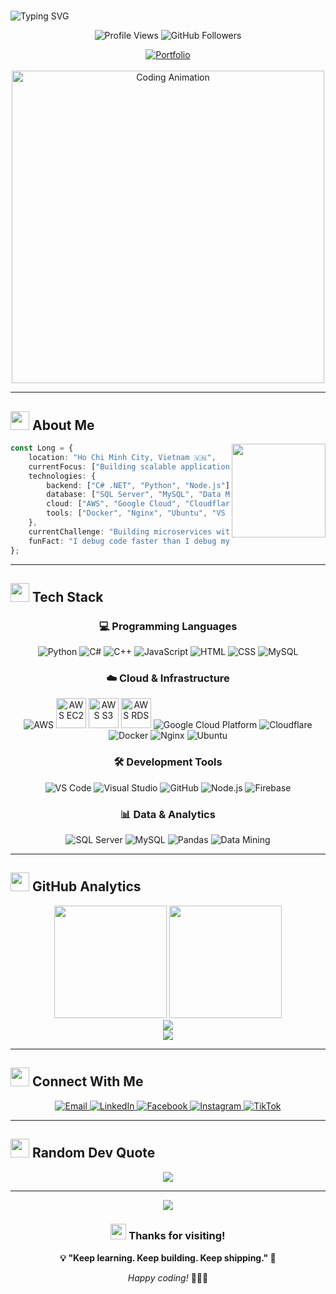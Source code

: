 # <div align="center">
<img src="https://readme-typing-svg.herokuapp.com?font=Fira+Code&size=30&pause=1000&color=667EEA&width=435&lines=Hi%2C+I'm+Long+%F0%9F%91%8B;Backend+Developer;Data+Analyst;Cloud+Engineer" alt="Typing SVG" />
</div>

<p align="center">
  <img src="https://komarev.com/ghpvc/?username=nguyenlongCS&label=Profile%20views&color=667eea&style=flat" alt="Profile Views" />
  <img src="https://img.shields.io/github/followers/nguyenlongCS?label=Followers&style=social" alt="GitHub Followers" />
</p>

<div align="center">
  <a href="http://nguyenlongcs.github.io/portfolio.github.io/" target="_blank">
    <img src="https://img.shields.io/badge/_Portfolio-667EEA?style=for-the-badge&logo=firefox&logoColor=white" alt="Portfolio" />
  </a>
</div>

<br>

<div align="center">
  <img src="https://i.pinimg.com/originals/0a/7b/e7/0a7be7b9f24ce4dd9f6243476d03cf98.gif" alt="Coding Animation" width="500"/>
</div>

---

## <img src="https://media.giphy.com/media/WUlplcMpOCEmTGBtBW/giphy.gif" width="30"> **About Me**
<img src="https://i.pinimg.com/originals/fd/17/51/fd175129e200299ec0dba35fcffd87fc.gif" width="150" align="right"/>


```typescript
const Long = {
    location: "Ho Chi Minh City, Vietnam 🇻🇳",
    currentFocus: ["Building scalable applications", "Cloud infrastructure", "Data analytics"],
    technologies: {
        backend: ["C# .NET", "Python", "Node.js"],
        database: ["SQL Server", "MySQL", "Data Mining"],
        cloud: ["AWS", "Google Cloud", "Cloudflare"],
        tools: ["Docker", "Nginx", "Ubuntu", "VS Code"]
    },
    currentChallenge: "Building microservices with cloud-native technologies",
    funFact: "I debug code faster than I debug my life 😄"
};
```

---

## <img src="https://media.giphy.com/media/iY8CRBdQXODJSCERIr/giphy.gif" width="30"> **Tech Stack**

<div align="center">

### 💻 **Programming Languages**
<p>
  <img src="https://skillicons.dev/icons?i=python" title="Python" />
  <img src="https://skillicons.dev/icons?i=cs" title="C#" />
  <img src="https://skillicons.dev/icons?i=cpp" title="C++" />
  <img src="https://skillicons.dev/icons?i=js" title="JavaScript" />
  <img src="https://skillicons.dev/icons?i=html" title="HTML" />
  <img src="https://skillicons.dev/icons?i=css" title="CSS" />
  <img src="https://skillicons.dev/icons?i=mysql" title="MySQL" />
</p>

### ☁️ **Cloud & Infrastructure**
<p>
  <img src="https://skillicons.dev/icons?i=aws" title="AWS" />
  <img src="https://files.svgcdn.io/logos/aws-ec2.png" width="48" height="48" title="AWS EC2" />
  <img src="https://media2.dev.to/dynamic/image/width=1080,height=1080,fit=cover,gravity=auto,format=auto/https%3A%2F%2Fdev-to-uploads.s3.amazonaws.com%2Fuploads%2Farticles%2Fip7ork2m951siwgpkety.png" width="48" height="48" title="AWS S3" />
  <img src="https://miro.medium.com/v2/resize:fit:512/1*Zc-KGvvjhdUZGSkanonAeA.png" width="48" height="48" title="AWS RDS" />
  <img src="https://skillicons.dev/icons?i=gcp" title="Google Cloud Platform" />
  <img src="https://skillicons.dev/icons?i=cloudflare" title="Cloudflare" />
  <img src="https://skillicons.dev/icons?i=docker" title="Docker" />
  <img src="https://skillicons.dev/icons?i=nginx" title="Nginx" />
  <img src="https://skillicons.dev/icons?i=ubuntu" title="Ubuntu" />
</p>

### 🛠️ **Development Tools**
<p>
  <img src="https://skillicons.dev/icons?i=vscode" title="VS Code" />
  <img src="https://skillicons.dev/icons?i=visualstudio" title="Visual Studio" />
  <img src="https://skillicons.dev/icons?i=github" title="GitHub" />
  <img src="https://skillicons.dev/icons?i=nodejs" title="Node.js" />
  <img src="https://skillicons.dev/icons?i=firebase" title="Firebase" />
</p>

### 📊 **Data & Analytics**
<p>
  <img src="https://img.shields.io/badge/SQL_Server-CC2927?style=for-the-badge&logo=microsoft-sql-server&logoColor=white" title="SQL Server" />
  <img src="https://img.shields.io/badge/MySQL-4479A1?style=for-the-badge&logo=mysql&logoColor=white" title="MySQL" />
  <img src="https://img.shields.io/badge/Pandas-150458?style=for-the-badge&logo=pandas&logoColor=white" title="Pandas" />
  <img src="https://img.shields.io/badge/Data_Mining-FF6B6B?style=for-the-badge&logo=databricks&logoColor=white" title="Data Mining" />
</p>

</div>

---

## <img src="https://media.giphy.com/media/W5eoZHPpUx9sapR0eu/giphy.gif" width="30"> **GitHub Analytics**

<div align="center">
  <img height="180em" src="https://github-readme-stats-eight-theta.vercel.app/api?username=nguyenlongCS&show_icons=true&theme=algolia&include_all_commits=true&count_private=true"/>
  <img height="180em" src="https://github-readme-stats-eight-theta.vercel.app/api/top-langs/?username=nguyenlongCS&layout=compact&langs_count=8&theme=algolia"/>
</div>

<div align="center">
  <img src="https://github-readme-streak-stats.herokuapp.com/?user=nguyenlongCS&theme=algolia&hide_border=true" />
</div>

<div align="center">
  <img src="https://github-readme-activity-graph.vercel.app/graph?username=nguyenlongCS&theme=react-dark&hide_border=true&area=true" />
</div>

---

## <img src="https://media.giphy.com/media/LnQjpWaON8nhr21vNW/giphy.gif" width="30"> **Connect With Me**

<div align="center">

<a href="mailto:thanhlong86.tt@gmail.com">
  <img src="https://img.shields.io/badge/Gmail-D14836?style=for-the-badge&logo=gmail&logoColor=white" alt="Email" />
</a>
<a href="https://www.linkedin.com/in/longnguyencs2k4" target="_blank">
  <img src="https://img.shields.io/badge/LinkedIn-0077B5?style=for-the-badge&logo=linkedin&logoColor=white" alt="LinkedIn" />
</a>
<a href="https://www.facebook.com/longng2k4ou" target="_blank">
  <img src="https://img.shields.io/badge/Facebook-1877F2?style=for-the-badge&logo=facebook&logoColor=white" alt="Facebook" />
</a>
<a href="https://www.instagram.com/thanhlong_2k4/" target="_blank">
  <img src="https://img.shields.io/badge/Instagram-E4405F?style=for-the-badge&logo=instagram&logoColor=white" alt="Instagram" />
</a>
<a href="#">
  <img src="https://img.shields.io/badge/TikTok-000000?style=for-the-badge&logo=tiktok&logoColor=white" alt="TikTok" />
</a>

</div>

---

## <img src="https://media.giphy.com/media/j2pOGeGYKe2xCCKwfi/giphy.gif" width="30"> **Random Dev Quote**

<div align="center">
  <img src="https://quotes-github-readme.vercel.app/api?type=horizontal&theme=radical" />
</div>

---

<div align="center">
  <img src="https://capsule-render.vercel.app/api?type=waving&color=gradient&height=100&section=footer" />
</div>

<div align="center">
  
### <img src="https://media.giphy.com/media/hvRJCLFzcasrR4ia7z/giphy.gif" width="25"> **Thanks for visiting!**

**💡 "Keep learning. Keep building. Keep shipping." 🚀**

*Happy coding!* 👨‍💻✨

</div>
